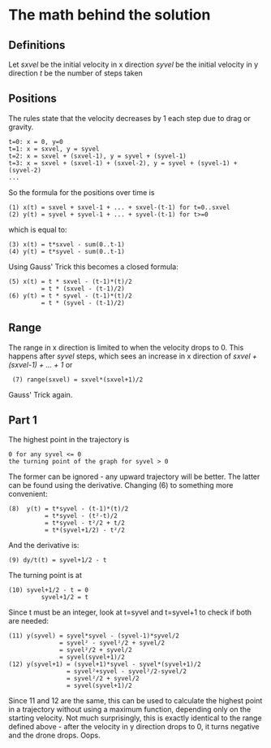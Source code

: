 # The math behind the solution
## Definitions
Let
*sxvel* be the initial velocity in x direction
*syvel* be the initial velocity in y direction
*t* be the number of steps taken
## Positions
The rules state that the velocity decreases by 1 each step due to drag or gravity.

    t=0: x = 0, y=0
    t=1: x = sxvel, y = syvel
    t=2: x = sxvel + (sxvel-1), y = syvel + (syvel-1)
    t=3: x = sxvel + (sxvel-1) + (sxvel-2), y = syvel + (syvel-1) + (syvel-2)
    ...

So the formula for the positions over time is

    (1) x(t) = sxvel + sxvel-1 + ... + sxvel-(t-1) for t=0..sxvel
    (2) y(t) = syvel + syvel-1 + ... + syvel-(t-1) for t>=0

which is equal to:

    (3) x(t) = t*sxvel - sum(0..t-1)
    (4) y(t) = t*syvel - sum(0..t-1)

Using Gauss' Trick this becomes a closed formula:

    (5) x(t) = t * sxvel - (t-1)*(t)/2
             = t * (sxvel - (t-1)/2)
    (6) y(t) = t * syvel - (t-1)*(t)/2
             = t * (syvel - (t-1)/2)
## Range
The range in x direction is limited to when the velocity drops to 0. This happens after *syvel* steps, which sees an increase in x direction of *sxvel + (sxvel-1) + ... + 1* or 
 
     (7) range(sxvel) = sxvel*(sxvel+1)/2
 
 Gauss' Trick again.
## Part 1
The highest point in the trajectory is

    0 for any syvel <= 0
    the turning point of the graph for syvel > 0

The former can be ignored - any upward trajectory will be better. The latter can be found using the derivative. Changing (6) to something more convenient:

    (8)  y(t) = t*syvel - (t-1)*(t)/2
              = t*syvel - (t²-t)/2
              = t*syvel - t²/2 + t/2
              = t*(syvel+1/2) - t²/2

And the derivative is:

    (9) dy/t(t) = syvel+1/2 - t

The turning point is at

    (10) syvel+1/2 - t = 0
             syvel+1/2 = t

Since t must be an integer, look at t=syvel and t=syvel+1 to check if both are needed:

    (11) y(syvel) = syvel*syvel - (syvel-1)*syvel/2
                  = syvel² - syvel²/2 + syvel/2
                  = syvel²/2 + syvel/2
                  = syvel(syvel+1)/2
    (12) y(syvel+1) = (syvel+1)*syvel - syvel*(syvel+1)/2
                    = syvel²+syvel - syvel²/2-syvel/2
                    = syvel²/2 + syvel/2
                    = syvel(syvel+1)/2

Since 11 and 12 are the same, this can be used to calculate the highest point in a trajectory without using a maximum function, depending only on the starting velocity.
Not much surprisingly, this is exactly identical to the range defined above - after the velocity in y direction drops to 0, it turns negative and the drone drops. Oops.